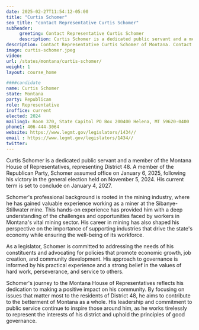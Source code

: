 ```yaml
---
date: 2025-02-27T11:54:12-05:00
title: "Curtis Schomer"
seo_title: "contact Representative Curtis Schomer"
subheader:
     greeting: Contact Representative Curtis Schomer
     description: Curtis Schomer is a dedicated public servant and a member of the Montana House of Representatives, representing District 48. A member of the Republican Party, Schomer assumed office on January 6, 2025, following his victory in the general election held on November 5, 2024. His current term is set to conclude on January 4, 2027.
description: Contact Representative Curtis Schomer of Montana. Contact information for Curtis Schomer includes email address, phone number, and mailing address.
image: curtis-schomer.jpeg
video:
url: /states/montana/curtis-schomer/
weight: 1
layout: course_home

####candidate
name: Curtis Schomer
state: Montana
party: Republican
role: Representative
inoffice: current
elected: 2024
mailing1: Room 370, State Capitol PO Box 200400 Helena, MT 59620-0400
phone1: 406-444-3064
website: https://www.legmt.gov/legislators/1434//
email : https://www.legmt.gov/legislators/1434//
twitter: 
---
```

Curtis Schomer is a dedicated public servant and a member of the Montana House of Representatives, representing District 48. A member of the Republican Party, Schomer assumed office on January 6, 2025, following his victory in the general election held on November 5, 2024. His current term is set to conclude on January 4, 2027.

Schomer's professional background is rooted in the mining industry, where he has gained valuable experience working as a miner at the Sibanye-Stillwater mine. This hands-on experience has provided him with a deep understanding of the challenges and opportunities faced by workers in Montana's vital mining sector. His career in mining has also shaped his perspective on the importance of supporting industries that drive the state's economy while ensuring the well-being of its workforce.

As a legislator, Schomer is committed to addressing the needs of his constituents and advocating for policies that promote economic growth, job creation, and community development. His approach to governance is informed by his practical experience and a strong belief in the values of hard work, perseverance, and service to others.

Schomer's journey to the Montana House of Representatives reflects his dedication to making a positive impact on his community. By focusing on issues that matter most to the residents of District 48, he aims to contribute to the betterment of Montana as a whole. His leadership and commitment to public service continue to inspire those around him, as he works tirelessly to represent the interests of his district and uphold the principles of good governance.
